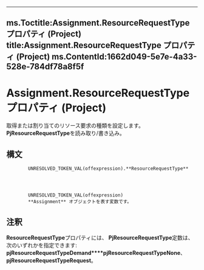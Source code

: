 

---
ms.Toctitle:Assignment.ResourceRequestType プロパティ (Project)
title:Assignment.ResourceRequestType プロパティ (Project)
ms.ContentId:1662d049-5e7e-4a33-528e-784df78a8f5f
---
# Assignment.ResourceRequestType プロパティ (Project)




取得または割り当てのリソース要求の種類を設定します。 **PjResourceRequestType**を読み取り/書き込み。

## 構文

            UNRESOLVED_TOKEN_VAL(offexpression).**ResourceRequestType**




            UNRESOLVED_TOKEN_VAL(offexpression)
            **Assignment** オブジェクトを表す変数です。



## 注釈
**ResourceRequestType**プロパティには、 **PjResourceRequestType**定数は、次のいずれかを指定できます: **pjResourceRequestTypeDemand****pjResourceRequestTypeNone**、 **pjResourceRequestTypeRequest**。




